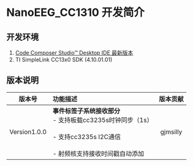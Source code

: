 # NanoEEG_CC1310 开发简介
## 开发环境
1. [Code Composer Studio™ Desktop IDE 最新版本](https://www.ti.com.cn/zh-cn/design-resources/embedded-development/ccs-development-tools.html#ide-desktop)
2. TI SimpleLink CC13x0 SDK (4.10.01.01)

## 版本说明
|	版本号	|	功能描述	| 版本贡献 |
| :-------: | :-------	| :-------: |
| Version1.0.0 | **事件标签子系统接收部分** <br>- 支持板载cc3235s时钟同步（1s） </br> <br>- 支持cc3235s I2C通信</br> <br>- 射频核支持接收时间戳自动添加</br>  | gjmsilly |
